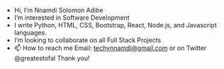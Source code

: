 - Hi, I’m Nnamdi Solomon Adibe
- I’m interested in Software Development 
- I write Python, HTML, CSS, Bootstrap, React, Node.js, and Javascript languages. 
- I’m looking to collaborate on all Full Stack Projects
- 📫 How to reach me Email: techynnamdi@gmail.com or on Twitter @greatestofal
Thank you!
<!---
greatestofal/greatestofal is a ✨ special ✨ repository because its `README.md` (this file) appears on your GitHub profile.
You can click the Preview link to take a look at your changes.
--->
